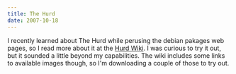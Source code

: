 ```yaml
---
title: The Hurd
date: 2007-10-18
---
```

I recently learned about The Hurd while perusing the debian pakages web pages, so I read more about it at the <a href="http://www.bddebian.com/~wiki/">Hurd Wiki</a>. I was curious to try it out, but it sounded a little beyond my capabilities. The wiki includes some links to available images though, so I'm downloading a couple of those to try out.

